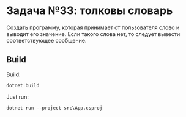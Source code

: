 ﻿# Задача №33: толковы словарь
Создать программу, которая принимает от пользователя слово и выводит его значение. Если такого слова нет, то следует вывести соответствующее сообщение.

## Build

Build:
```
dotnet build
```

Just run:
```
dotnet run --project src\App.csproj
```
